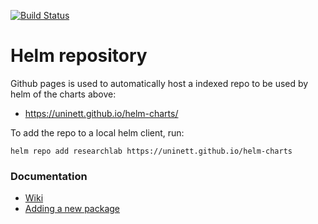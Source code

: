 [![Build Status](https://travis-ci.org/Uninett/helm-charts.svg?branch=master)](https://travis-ci.org/Uninett/helm-charts)

# Helm repository



Github pages is used to automatically host a indexed repo to be used by helm of the charts above:

* <https://uninett.github.io/helm-charts/>

To add the repo to a local helm client, run:

```
helm repo add researchlab https://uninett.github.io/helm-charts
```

### Documentation
- [Wiki](https://github.com/Uninett/helm-charts/wiki/)
- [Adding a new package](https://github.com/Uninett/helm-charts/wiki/Creating-a-new-package)
